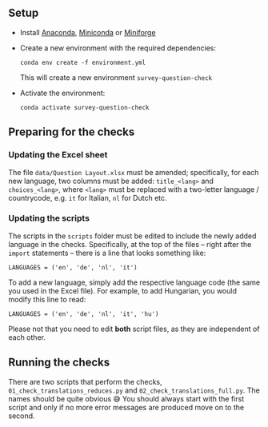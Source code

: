 ## Setup
- Install [Anaconda](https://www.anaconda.com/products/individual#Downloads), [Miniconda](https://docs.conda.io/en/latest/miniconda.html) or [Miniforge](https://github.com/conda-forge/miniforge/releases)
- Create a new environment with the required dependencies:

   ```
   conda env create -f environment.yml
   ```
   This will create a new environment `survey-question-check`
- Activate the environment:

   ```
   conda activate survey-question-check
   ```

## Preparing for the checks
### Updating the Excel sheet
The file `data/Question Layout.xlsx` must be amended; specifically, for each
new language, two columns must be added: `title_<lang>` and `choices_<lang>`,
where `<lang>` must be replaced with a two-letter language / countrycode, e.g. `it` for Italian, `nl` for Dutch etc.

### Updating the scripts
The scripts in the `scripts` folder must be edited to include the newly added
language in the checks. Specifically, at the top of the files – right after
the `import` statements – there is a line that looks something like:
```
LANGUAGES = ('en', 'de', 'nl', 'it')
```
To add a new language, simply add the respective language code (the same you used in the Excel file). For example, to add Hungarian, you would modify this
line to read:
```
LANGUAGES = ('en', 'de', 'nl', 'it', 'hu')
```
Please not that you need to edit **both** script files, as they are
independent of each other.

## Running the checks
There are two scripts that perform the checks, `01_check_translations_reduces.py` and `02_check_translations_full.py`. The names should be quite obvious 😅
You should always start with the first script and only if no more error
messages are produced move on to the second.

